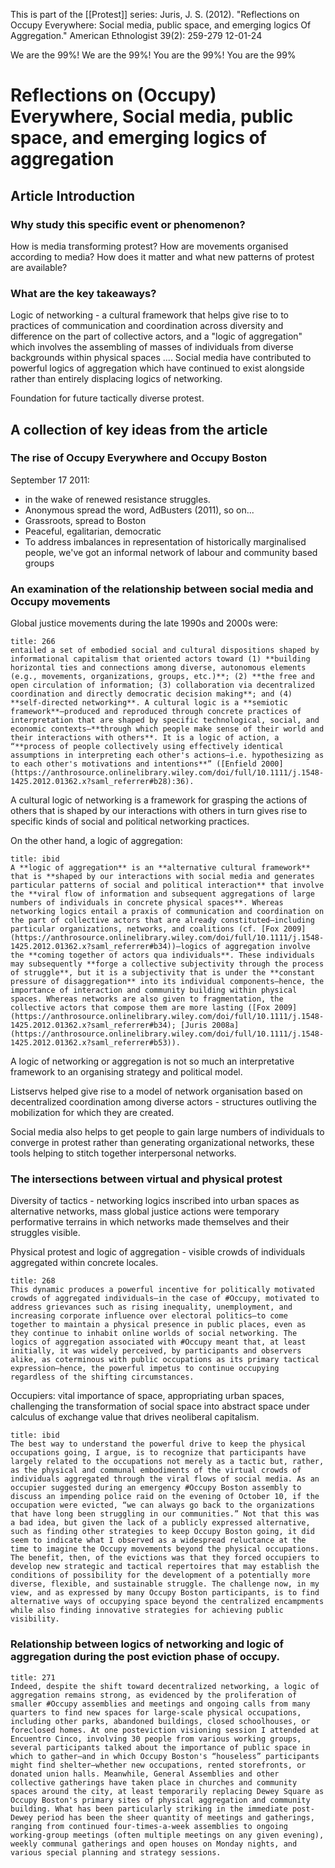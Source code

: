 This is part of the [[Protest]] series:
Juris, J. S. (2012). "Reflections on Occupy Everywhere: Social media, public space, and emerging logics Of Aggregation." American Ethnologist 39(2): 259-279
12-01-24

We are the 99%! We are the 99%! You are the 99%! You are the 99%

# Reflections on (Occupy) Everywhere, Social media, public space, and emerging logics of aggregation
## Article Introduction
### Why study this specific event or phenomenon?

How is media transforming protest? How are movements organised according to media? How does it matter and what new patterns of protest are available?

### What are the key takeaways?

Logic of networking - a cultural framework that helps give rise to to practices of communication and coordination across diversity and difference on the part of collective actors, and a "logic of aggregation" which involves the assembling of masses of individuals from diverse backgrounds within physical spaces .... Social media have contributed to powerful logics of aggregation which have continued to exist alongside rather than entirely displacing logics of networking.

Foundation for future tactically diverse protest.

## A collection of key ideas from the article

### The rise of Occupy Everywhere and Occupy Boston

September 17 2011:
- in the wake of renewed resistance struggles.
- Anonymous spread the word, AdBusters (2011), so on...
- Grassroots, spread to Boston
- Peaceful, egalitarian, democratic
- To address imbalances in representation of historically marginalised people, we've got an informal network of labour and community based groups

### An examination of the relationship between social media and Occupy movements

Global justice movements during the late 1990s and 2000s were:

```ad-quote
title: 266
entailed a set of embodied social and cultural dispositions shaped by informational capitalism that oriented actors toward (1) **building horizontal ties and connections among diverse, autonomous elements (e.g., movements, organizations, groups, etc.)**; (2) **the free and open circulation of information; (3) collaboration via decentralized coordination and directly democratic decision making**; and (4) **self-directed networking**. A cultural logic is a **semiotic framework**—produced and reproduced through concrete practices of interpretation that are shaped by specific technological, social, and economic contexts—**through which people make sense of their world and their interactions with others**. It is a logic of action, a “**process of people collectively using effectively identical assumptions in interpreting each other's actions—i.e. hypothesizing as to each other's motivations and intentions**” ([Enfield 2000](https://anthrosource.onlinelibrary.wiley.com/doi/full/10.1111/j.1548-1425.2012.01362.x?saml_referrer#b28):36).

```

A cultural logic of networking is a framework for grasping the actions of others that is shaped by our interactions with others in turn gives rise to specific kinds of social and political networking practices.

On the other hand, a logic of aggregation:

```ad-quote
title: ibid
A **logic of aggregation** is an **alternative cultural framework** that is **shaped by our interactions with social media and generates particular patterns of social and political interaction** that involve the **viral flow of information and subsequent aggregations of large numbers of individuals in concrete physical spaces**. Whereas networking logics entail a praxis of communication and coordination on the part of collective actors that are already constituted—including particular organizations, networks, and coalitions (cf. [Fox 2009](https://anthrosource.onlinelibrary.wiley.com/doi/full/10.1111/j.1548-1425.2012.01362.x?saml_referrer#b34))—logics of aggregation involve the **coming together of actors qua individuals**. These individuals may subsequently **forge a collective subjectivity through the process of struggle**, but it is a subjectivity that is under the **constant pressure of disaggregation** into its individual components—hence, the importance of interaction and community building within physical spaces. Whereas networks are also given to fragmentation, the collective actors that compose them are more lasting ([Fox 2009](https://anthrosource.onlinelibrary.wiley.com/doi/full/10.1111/j.1548-1425.2012.01362.x?saml_referrer#b34); [Juris 2008a](https://anthrosource.onlinelibrary.wiley.com/doi/full/10.1111/j.1548-1425.2012.01362.x?saml_referrer#b53)).

```

A logic of networking or aggregation is not so much an interpretative framework to an organising strategy and political model.

Listservs helped give rise to a model of network organisation based on decentralized coordination among diverse actors - structures outliving the mobilization for which they are created. 

Social media also helps to get people to gain large numbers of individuals to converge in protest rather than generating organizational networks, these tools helping to stitch together interpersonal networks.

### The intersections between virtual and physical protest

Diversity of tactics - networking logics inscribed into urban spaces as alternative networks, mass global justice actions were temporary performative terrains in which networks made themselves and their struggles visible.

Physical protest and logic of aggregation - visible crowds of individuals aggregated within concrete locales.

```ad-quote
title: 268
This dynamic produces a powerful incentive for politically motivated crowds of aggregated individuals—in the case of #Occupy, motivated to address grievances such as rising inequality, unemployment, and increasing corporate influence over electoral politics—to come together to maintain a physical presence in public places, even as they continue to inhabit online worlds of social networking. The logics of aggregation associated with #Occupy meant that, at least initially, it was widely perceived, by participants and observers alike, as coterminous with public occupations as its primary tactical expression—hence, the powerful impetus to continue occupying regardless of the shifting circumstances.
```

Occupiers: vital importance of space, appropriating urban spaces, challenging the transformation of social space into abstract space under calculus of exchange value that drives neoliberal capitalism.

```ad-quote
title: ibid
The best way to understand the powerful drive to keep the physical occupations going, I argue, is to recognize that participants have largely related to the occupations not merely as a tactic but, rather, as the physical and communal embodiments of the virtual crowds of individuals aggregated through the viral flows of social media. As an occupier suggested during an emergency #Occupy Boston assembly to discuss an impending police raid on the evening of October 10, if the occupation were evicted, “we can always go back to the organizations that have long been struggling in our communities.” Not that this was a bad idea, but given the lack of a publicly expressed alternative, such as finding other strategies to keep Occupy Boston going, it did seem to indicate what I observed as a widespread reluctance at the time to imagine the Occupy movements beyond the physical occupations. The benefit, then, of the evictions was that they forced occupiers to develop new strategic and tactical repertoires that may establish the conditions of possibility for the development of a potentially more diverse, flexible, and sustainable struggle. The challenge now, in my view, and as expressed by many Occupy Boston participants, is to find alternative ways of occupying space beyond the centralized encampments while also finding innovative strategies for achieving public visibility.
```

### Relationship between logics of networking and logic of aggregation during the post eviction phase of occupy. 

```ad-quote
title: 271
Indeed, despite the shift toward decentralized networking, a logic of aggregation remains strong, as evidenced by the proliferation of smaller #Occupy assemblies and meetings and ongoing calls from many quarters to find new spaces for large-scale physical occupations, including other parks, abandoned buildings, closed schoolhouses, or foreclosed homes. At one posteviction visioning session I attended at Encuentro Cinco, involving 30 people from various working groups, several participants talked about the importance of public space in which to gather—and in which Occupy Boston's “houseless” participants might find shelter—whether new occupations, rented storefronts, or donated union halls. Meanwhile, General Assemblies and other collective gatherings have taken place in churches and community spaces around the city, at least temporarily replacing Dewey Square as Occupy Boston's primary sites of physical aggregation and community building. What has been particularly striking in the immediate post-Dewey period has been the sheer quantity of meetings and gatherings, ranging from continued four-times-a-week assemblies to ongoing working-group meetings (often multiple meetings on any given evening), weekly communal gatherings and open houses on Monday nights, and various special planning and strategy sessions.
```

